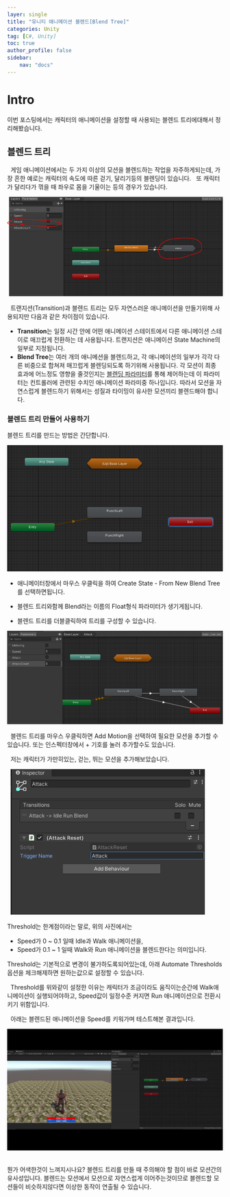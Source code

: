 ```yaml
---
layer: single
title: "유니티 애니메이션 블렌드[Blend Tree]"
categories: Unity
tag: [C#, Unity]
toc: true
author_profile: false
sidebar: 
    nav: "docs"
---
```



# Intro

이번 포스팅에서는 캐릭터의 애니메이션을 설정할 때 사용되는 블렌드 트리에대해서 정리해봤습니다.
&nbsp;


## 블렌드 트리
&nbsp;
게임 애니메이션에서는 두 가지 이상의 모션을 블렌드하는 작업을 자주하게되는데, 
가장 흔한 예로는 캐릭터의 속도에 따른 걷기, 달리기등의 블렌딩이 있습니다. 
&nbsp;
또 캐릭터가 달리다가 꺾을 때 좌우로 몸을 기울이는 등의 경우가 있습니다.
&nbsp;

![image](/images/2024/2024-10-29/capture_1.PNG) 

&nbsp;
트랜지션(Transition)과 블렌드 트리는 모두 자연스러운 애니메이션을 만들기위해 사용되지만 다음과 같은 차이점이 있습니다. 

- **Transition**는 일정 시간 안에 어떤 애니메이션 스테이트에서 다른 애니메이션 스테이로 매끄럽게 전환하는 데 사용됩니다. 트랜지션은 애니메이션 State Machine의 일부로 지정됩니다. 
- **Blend Tree**는 여러 개의 애니메션을 블렌드하고, 각 애니메이션의 일부가 각각 다른 비중으로 합쳐져 매끄럽게 블렌딩되도록 하기위해 사용됩니다. 각 모션이 최종 효과에 어느정도 영향을 줄것인지는 <u>블렌딩 파라미터</u>를 통해 제어하는데 이 파라미터는 컨트롤러에 관련된 수치인 애니메이션 파라미중 하나입니다. 따라서 모션을 자연스럽게 블렌드하기 위해서는 성질과 타이밍이 유사한 모션끼리 블렌드해야 합니다.

### 블렌드 트리 만들어 사용하기

블렌드 트리를 만드는 방법은 간단합니다. 

![image](/images/2024/2024-10-29/capture_2.PNG) 

- 애니메이터창에서 마우스 우클릭을 하여 Create State - From New Blend Tree 를 선택하면됩니다.  

- 블렌드 트리와함께 Blend라는 이름의 Float형식 파라미터가 생기게됩니다.  

- 블렌드 트리를 더블클릭하여 트리를 구성할 수 있습니다.

![image](/images/2024/2024-10-29/capture_3.PNG) 

&nbsp;
블렌드 트리를 마우스 우클릭하면 Add Motion을 선택하여 필요한 모션을 추가할 수 있습니다. 또는 인스펙터창에서 + 기호를 눌러 추가할수도 있습니다.  

&nbsp;
저는 캐릭터가 가만히있는, 걷는, 뛰는 모션을 추가해보았습니다. 

&nbsp;
![image](/images/2024/2024-10-29/capture_4.PNG) 


Threshold는 한계점이라는 말로, 위의 사진에서는 
- Speed가 0 ~ 0.1 일때 Idle과 Walk 애니메이션을,
- Speed가 0.1 ~ 1 일때 Walk와 Run 애니메이션을 블렌드한다는 의미입니다.  

Threshold는 기본적으로 변경이 불가하도록되어있는데, 아래 Automate Thresholds 옵션을 체크해제하면 원하는값으로 설정할 수 있습니다.  

&nbsp;
Threshold를 위와같이 설정한 이유는 캐릭터가 조금이라도 움직이는순간에 Walk애니메이션이 실행되어야하고, Speed값이 일정수준 커지면 Run 애니메이션으로 전환시키기 위함입니다.  

&nbsp;
아래는 블렌드된 애니메이션을 Speed를 키워가며 테스트해본 결과입니다.

![image](/images/2024/2024-10-29/capture_5.gif) 
&nbsp;

뭔가 어색한것이 느껴지시나요? 블렌드 트리를 만들 때 주의해야 할 점이 바로 모션간의 유사성입니다. 블렌드는 모션에서 모션으로 자연스럽게 이어주는것이므로 블렌드할 모션들이 비슷하지않다면 이상한 동작이 연출될 수 있습니다.  

